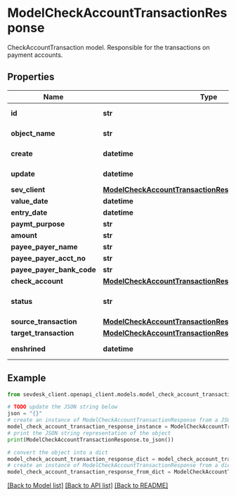 # ModelCheckAccountTransactionResponse

CheckAccountTransaction model. Responsible for the transactions on payment accounts.

## Properties

Name | Type | Description | Notes
------------ | ------------- | ------------- | -------------
**id** | **str** | The check account transaction id | [optional] [readonly] 
**object_name** | **str** | The check account transaction object name | [optional] [readonly] 
**create** | **datetime** | Date of check account transaction creation | [optional] [readonly] 
**update** | **datetime** | Date of last check account transaction update | [optional] [readonly] 
**sev_client** | [**ModelCheckAccountTransactionResponseSevClient**](ModelCheckAccountTransactionResponseSevClient.md) |  | [optional] 
**value_date** | **datetime** | Date the check account transaction was imported | [optional] 
**entry_date** | **datetime** | Date the check account transaction was booked | [optional] 
**paymt_purpose** | **str** | The purpose of the transaction | [optional] 
**amount** | **str** | Amount of the transaction | [optional] 
**payee_payer_name** | **str** | Name of the other party | [optional] 
**payee_payer_acct_no** | **str** | IBAN or account number of the other party | [optional] 
**payee_payer_bank_code** | **str** | BIC or bank code of the other party | [optional] 
**check_account** | [**ModelCheckAccountTransactionResponseCheckAccount**](ModelCheckAccountTransactionResponseCheckAccount.md) |  | [optional] 
**status** | **str** | Status of the check account transaction.&lt;br&gt;       100 &lt;-&gt; Created&lt;br&gt;       200 &lt;-&gt; Linked&lt;br&gt;       300 &lt;-&gt; Private&lt;br&gt;       400 &lt;-&gt; Booked | [optional] [readonly] 
**source_transaction** | [**ModelCheckAccountTransactionResponseSourceTransaction**](ModelCheckAccountTransactionResponseSourceTransaction.md) |  | [optional] 
**target_transaction** | [**ModelCheckAccountTransactionResponseTargetTransaction**](ModelCheckAccountTransactionResponseTargetTransaction.md) |  | [optional] 
**enshrined** | **datetime** | Can only be set via [CheckAccountTransaction/{checkAccountTransactionId}/enshrine](#tag/CheckAccountTransaction/operation/checkAccountTransactionEnshrine)  | [optional] [readonly] 

## Example

```python
from sevdesk_client.openapi_client.models.model_check_account_transaction_response import ModelCheckAccountTransactionResponse

# TODO update the JSON string below
json = "{}"
# create an instance of ModelCheckAccountTransactionResponse from a JSON string
model_check_account_transaction_response_instance = ModelCheckAccountTransactionResponse.from_json(json)
# print the JSON string representation of the object
print(ModelCheckAccountTransactionResponse.to_json())

# convert the object into a dict
model_check_account_transaction_response_dict = model_check_account_transaction_response_instance.to_dict()
# create an instance of ModelCheckAccountTransactionResponse from a dict
model_check_account_transaction_response_from_dict = ModelCheckAccountTransactionResponse.from_dict(model_check_account_transaction_response_dict)
```
[[Back to Model list]](../README.md#documentation-for-models) [[Back to API list]](../README.md#documentation-for-api-endpoints) [[Back to README]](../README.md)



